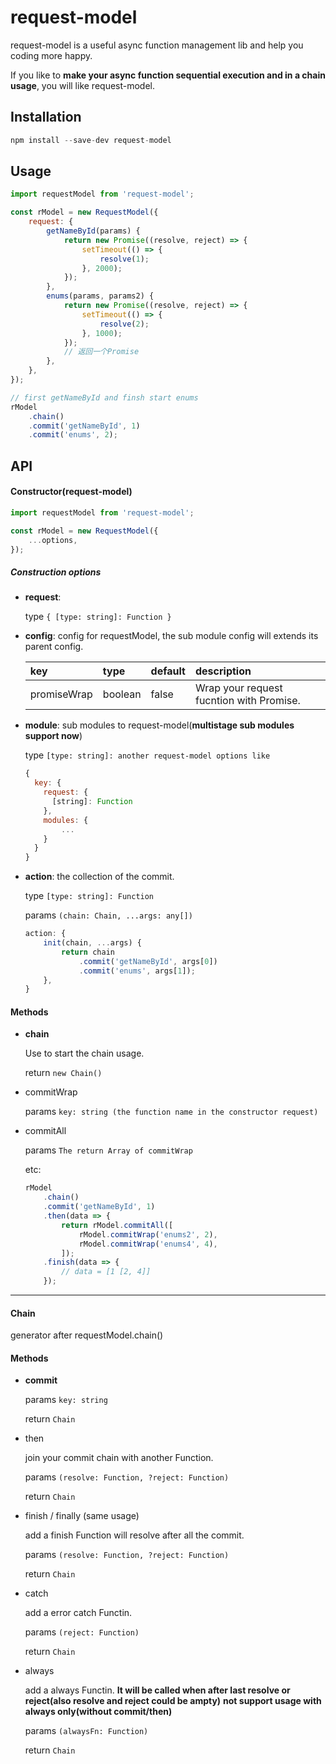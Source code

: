 # request-model

request-model is a useful async function management lib and help you coding more happy.

If you like to **make your async function sequential execution and in a chain usage**, you will like request-model.

## Installation

```js
npm install --save-dev request-model
```

## Usage

```js
import requestModel from 'request-model';

const rModel = new RequestModel({
    request: {
        getNameById(params) {
            return new Promise((resolve, reject) => {
                setTimeout(() => {
                    resolve(1);
                }, 2000);
            });
        },
        enums(params, params2) {
            return new Promise((resolve, reject) => {
                setTimeout(() => {
                    resolve(2);
                }, 1000);
            });
            // 返回一个Promise
        },
    },
});

// first getNameById and finsh start enums
rModel
    .chain()
    .commit('getNameById', 1)
    .commit('enums', 2);
```

## API

#### Constructor(request-model)

```js
import requestModel from 'request-model';

const rModel = new RequestModel({
    ...options,
});
```

##### Construction options

-   **request**:

    type `{ [type: string]: Function }`

-   **config**: config for requestModel, the sub module config will extends its parent config.

    | key         | type    | default | description                              |
    | :---------- | :------ | :------ | :--------------------------------------- |
    | promiseWrap | boolean | false   | Wrap your request fucntion with Promise. |

-   **module**: sub modules to request-model(**multistage sub modules support now**)

    type `[type: string]: another request-model options like`

    ```js
    {
      key: {
        request: {
          [string]: Function
        },
        modules: {
            ...
        }
      }
    }
    ```

-   **action**: the collection of the commit.

    type `[type: string]: Function`

    params `(chain: Chain, ...args: any[])`

    ```js
    action: {
        init(chain, ...args) {
            return chain
                .commit('getNameById', args[0])
                .commit('enums', args[1]);
        },
    }
    ```

#### Methods

-   **chain**

    Use to start the chain usage.

    return `new Chain()`

-   commitWrap

    params `key: string (the function name in the constructor request)`

-   commitAll

    params `The return Array of commitWrap`

    etc:

    ```js
    rModel
        .chain()
        .commit('getNameById', 1)
        .then(data => {
            return rModel.commitAll([
                rModel.commitWrap('enums2', 2),
                rModel.commitWrap('enums4', 4),
            ]);
        .finish(data => {
            // data = [1 [2, 4]]
        });
    ```

---

#### Chain

generator after requestModel.chain()

#### Methods

-   **commit**

    params `key: string`

    return `Chain`

-   then

    join your commit chain with another Function.

    params `(resolve: Function, ?reject: Function)`

    return `Chain`

-   finish / finally (same usage)

    add a finish Function will resolve after all the commit.

    params `(resolve: Function, ?reject: Function)`

    return `Chain`

-   catch

    add a error catch Functin.

    params `(reject: Function)`

    return `Chain`

-   always

    add a always Functin. **It will be called when after last resolve or reject(also resolve and reject could be ampty)**
    **not support usage with always only(without commit/then)**

    params `(alwaysFn: Function)`

    return `Chain`
